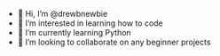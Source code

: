 - 👋 Hi, I’m @drewbnewbie
- 👀 I’m interested in learning how to code
- 🌱 I’m currently learning Python
- 💞️ I’m looking to collaborate on any beginner projects

<!---
drewbnewbie/drewbnewbie is a ✨ special ✨ repository because its `README.md` (this file) appears on your GitHub profile.
You can click the Preview link to take a look at your changes.
--->
